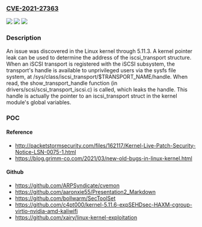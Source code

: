 ### [CVE-2021-27363](https://cve.mitre.org/cgi-bin/cvename.cgi?name=CVE-2021-27363)
![](https://img.shields.io/static/v1?label=Product&message=n%2Fa&color=blue)
![](https://img.shields.io/static/v1?label=Version&message=n%2Fa&color=blue)
![](https://img.shields.io/static/v1?label=Vulnerability&message=n%2Fa&color=brighgreen)

### Description

An issue was discovered in the Linux kernel through 5.11.3. A kernel pointer leak can be used to determine the address of the iscsi_transport structure. When an iSCSI transport is registered with the iSCSI subsystem, the transport's handle is available to unprivileged users via the sysfs file system, at /sys/class/iscsi_transport/$TRANSPORT_NAME/handle. When read, the show_transport_handle function (in drivers/scsi/scsi_transport_iscsi.c) is called, which leaks the handle. This handle is actually the pointer to an iscsi_transport struct in the kernel module's global variables.

### POC

#### Reference
- http://packetstormsecurity.com/files/162117/Kernel-Live-Patch-Security-Notice-LSN-0075-1.html
- https://blog.grimm-co.com/2021/03/new-old-bugs-in-linux-kernel.html

#### Github
- https://github.com/ARPSyndicate/cvemon
- https://github.com/aaronxie55/Presentation2_Markdown
- https://github.com/bollwarm/SecToolSet
- https://github.com/c4pt000/kernel-5.11.6-expSEHDsec-HAXM-cgroup-virtio-nvidia-amd-kaliwifi
- https://github.com/xairy/linux-kernel-exploitation

